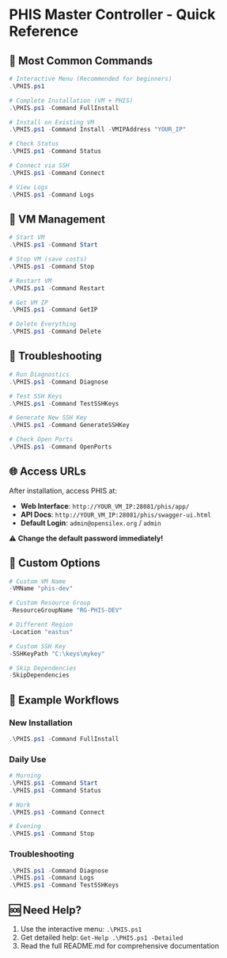 # PHIS Master Controller - Quick Reference

## 🚀 Most Common Commands

```powershell
# Interactive Menu (Recommended for beginners)
.\PHIS.ps1

# Complete Installation (VM + PHIS)
.\PHIS.ps1 -Command FullInstall

# Install on Existing VM
.\PHIS.ps1 -Command Install -VMIPAddress "YOUR_IP"

# Check Status
.\PHIS.ps1 -Command Status

# Connect via SSH
.\PHIS.ps1 -Command Connect

# View Logs
.\PHIS.ps1 -Command Logs
```

## 💾 VM Management

```powershell
# Start VM
.\PHIS.ps1 -Command Start

# Stop VM (save costs)
.\PHIS.ps1 -Command Stop

# Restart VM
.\PHIS.ps1 -Command Restart

# Get VM IP
.\PHIS.ps1 -Command GetIP

# Delete Everything
.\PHIS.ps1 -Command Delete
```

## 🔧 Troubleshooting

```powershell
# Run Diagnostics
.\PHIS.ps1 -Command Diagnose

# Test SSH Keys
.\PHIS.ps1 -Command TestSSHKeys

# Generate New SSH Key
.\PHIS.ps1 -Command GenerateSSHKey

# Check Open Ports
.\PHIS.ps1 -Command OpenPorts
```

## 🌐 Access URLs

After installation, access PHIS at:
- **Web Interface**: `http://YOUR_VM_IP:28081/phis/app/`
- **API Docs**: `http://YOUR_VM_IP:28081/phis/swagger-ui.html`
- **Default Login**: `admin@opensilex.org` / `admin`

⚠️ **Change the default password immediately!**

## 🎯 Custom Options

```powershell
# Custom VM Name
-VMName "phis-dev"

# Custom Resource Group
-ResourceGroupName "RG-PHIS-DEV"

# Different Region
-Location "eastus"

# Custom SSH Key
-SSHKeyPath "C:\keys\mykey"

# Skip Dependencies
-SkipDependencies
```

## 📝 Example Workflows

### New Installation
```powershell
.\PHIS.ps1 -Command FullInstall
```

### Daily Use
```powershell
# Morning
.\PHIS.ps1 -Command Start
.\PHIS.ps1 -Command Status

# Work
.\PHIS.ps1 -Command Connect

# Evening
.\PHIS.ps1 -Command Stop
```

### Troubleshooting
```powershell
.\PHIS.ps1 -Command Diagnose
.\PHIS.ps1 -Command Logs
.\PHIS.ps1 -Command TestSSHKeys
```

## 🆘 Need Help?

1. Use the interactive menu: `.\PHIS.ps1`
2. Get detailed help: `Get-Help .\PHIS.ps1 -Detailed`
3. Read the full README.md for comprehensive documentation